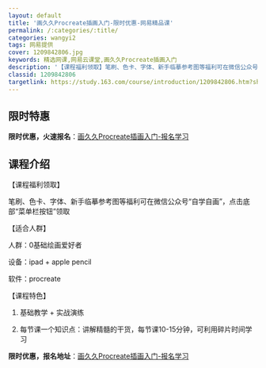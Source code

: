 ```yaml
---
layout: default
title: '画久久Procreate插画入门-限时优惠-网易精品课'
permalink: /:categories/:title/
categories: wangyi2
tags: 网易提供
cover: 1209842806.jpg
keywords: 精选网课,网易云课堂,画久久Procreate插画入门
description: '【课程福利领取】笔刷、色卡、字体、新手临摹参考图等福利可在微信公众号“自学自画”，点击底部“菜单栏按钮”领取【适合人群】'
classid: 1209842806
targetlink: https://study.163.com/course/introduction/1209842806.htm?share=1&shareId=1025206652&utm_campaign=share&utm_medium=iphoneShare&utm_source=&utm_u=1025206652
---
```


## 限时特惠

**限时优惠，火速报名**：[画久久Procreate插画入门-报名学习](https://study.163.com/course/introduction/1209842806.htm?share=1&shareId=1025206652&utm_campaign=share&utm_medium=iphoneShare&utm_source=&utm_u=1025206652)

## 课程介绍

【课程福利领取】

笔刷、色卡、字体、新手临摹参考图等福利可在微信公众号“自学自画”，点击底部“菜单栏按钮”领取



【适合人群】

人群：0基础绘画爱好者

设备：ipad + apple pencil

软件：procreate



【课程特色】

1. 基础教学 + 实战演练

2. 每节课一个知识点：讲解精髓的干货，每节课10-15分钟，可利用碎片时间学习

**限时优惠，报名地址**：[画久久Procreate插画入门-报名学习](https://study.163.com/course/introduction/1209842806.htm?share=1&shareId=1025206652&utm_campaign=share&utm_medium=iphoneShare&utm_source=&utm_u=1025206652)

